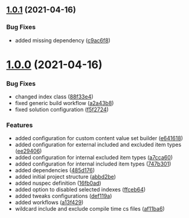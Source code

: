 ## [1.0.1](https://github.com/thecogworks/Cogworks.Examine.Tweaks/compare/1.0.0...1.0.1) (2021-04-16)


### Bug Fixes

* added missing dependency ([c9ac6f8](https://github.com/thecogworks/Cogworks.Examine.Tweaks/commit/c9ac6f870acbdc414684c0340ac2c78dadf07d2f))



# [1.0.0](https://github.com/thecogworks/Cogworks.Examine.Tweaks/compare/abbd2be86405696964fc3dadc1f06489db607e2d...1.0.0) (2021-04-16)


### Bug Fixes

* changed index class ([88f33e4](https://github.com/thecogworks/Cogworks.Examine.Tweaks/commit/88f33e42a42039474a33cdec3fd325b230f7732b))
* fixed generic build workflow ([a2a43b8](https://github.com/thecogworks/Cogworks.Examine.Tweaks/commit/a2a43b83834c2b3402a7109c0e673c3016f2fe80))
* fixed solution configuration ([f5f2724](https://github.com/thecogworks/Cogworks.Examine.Tweaks/commit/f5f27245f08076a60681345129b00db911f68480))


### Features

* added configuration for custom content value set builder ([e641618](https://github.com/thecogworks/Cogworks.Examine.Tweaks/commit/e64161861820b1b28278c244bf5f160694102855))
* added configuration for external included and excluded item types ([ee29406](https://github.com/thecogworks/Cogworks.Examine.Tweaks/commit/ee294065131b58bf0b73bbb818a2e4fac603d71f))
* added configuration for internal excluded item types ([a7cca60](https://github.com/thecogworks/Cogworks.Examine.Tweaks/commit/a7cca6036a9b69859a55d54d30376bb5d5d41af5))
* added configuration for internal included item types ([747b301](https://github.com/thecogworks/Cogworks.Examine.Tweaks/commit/747b301137950bd7357f2eed3fc5bd95157d4bca))
* added dependencies ([485d176](https://github.com/thecogworks/Cogworks.Examine.Tweaks/commit/485d1765bb126f52cc5059315f1436aba0d7faaa))
* added initial project structure ([abbd2be](https://github.com/thecogworks/Cogworks.Examine.Tweaks/commit/abbd2be86405696964fc3dadc1f06489db607e2d))
* added nuspec definition ([16fb0ad](https://github.com/thecogworks/Cogworks.Examine.Tweaks/commit/16fb0add70e76b57146ca639664a96d1c7e3217d))
* added option to disabled selected indexes ([ffceb64](https://github.com/thecogworks/Cogworks.Examine.Tweaks/commit/ffceb6484d625067192eab5d44f36807825556bf))
* added tweaks configurations ([def119a](https://github.com/thecogworks/Cogworks.Examine.Tweaks/commit/def119a9af6601a35aad6890eb4ecceb56cbd81d))
* added workflows ([a13f429](https://github.com/thecogworks/Cogworks.Examine.Tweaks/commit/a13f42908a041524da05f55122b718830d5fe45e))
* wildcard include and exclude compile time cs files ([af11ba6](https://github.com/thecogworks/Cogworks.Examine.Tweaks/commit/af11ba671a3f594a8bb4a48660532c22d04aa6bf))



